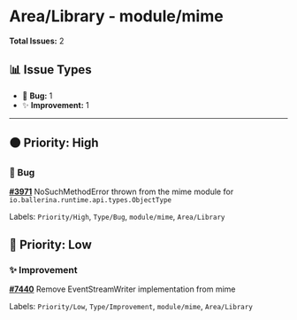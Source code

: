 # Area/Library - module/mime

**Total Issues:** 2

## 📊 Issue Types

- 🐛 **Bug:** 1
- ✨ **Improvement:** 1

---

## 🟠 Priority: High

### 🐛 Bug

**[#3971](https://github.com/ballerina-platform/ballerina-library/issues/3971)** NoSuchMethodError thrown from the mime module for `io.ballerina.runtime.api.types.ObjectType`

Labels: `Priority/High`, `Type/Bug`, `module/mime`, `Area/Library`

## 🔵 Priority: Low

### ✨ Improvement

**[#7440](https://github.com/ballerina-platform/ballerina-library/issues/7440)** Remove EventStreamWriter implementation from mime

Labels: `Priority/Low`, `Type/Improvement`, `module/mime`, `Area/Library`

